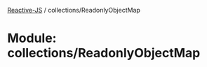 [Reactive-JS](../README.md) / collections/ReadonlyObjectMap

# Module: collections/ReadonlyObjectMap
